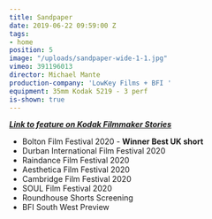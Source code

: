 ```yaml
---
title: Sandpaper
date: 2019-06-22 09:59:00 Z
tags:
- home
position: 5
image: "/uploads/sandpaper-wide-1-1.jpg"
vimeo: 391196013
director: Michael Mante
production-company: 'LowKey Films + BFI '
equipment: 35mm Kodak 5219 - 3 perf
is-shown: true
---
```





[***Link to feature on Kodak Filmmaker Stories***](https://www.kodak.com/en/motion/blog-post/sandpaper)

* Bolton Film Festival 2020 - **Winner Best UK short** 
* Durban International Film Festival 2020
* Raindance Film Festival 2020
* Aesthetica Film Festival 2020
* Cambridge Film Festival 2020
* SOUL Film Festival 2020
* Roundhouse Shorts Screening
* BFI South West Preview
